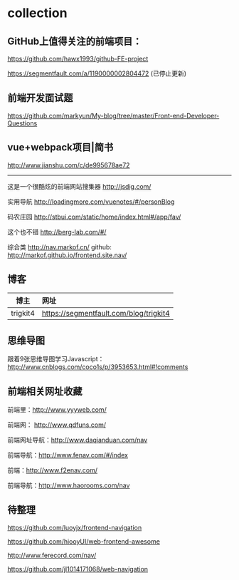 # collection

## GitHub上值得关注的前端项目：

 https://github.com/hawx1993/github-FE-project 
 
 https://segmentfault.com/a/1190000002804472 (已停止更新)

## 前端开发面试题
 https://github.com/markyun/My-blog/tree/master/Front-end-Developer-Questions
 
## vue+webpack项目|简书 
 
 http://www.jianshu.com/c/de995678ae72
 
 ----
 
 这是一个很酷炫的前端网站搜集器 http://jsdig.com/ 
 
 实用导航 http://loadingmore.com/vuenotes/#/personBlog 
 
 码农庄园 http://stbui.com/static/home/index.html#/app/fav/
 
 这个也不错 http://berg-lab.com/#/
 
 综合类 http://nav.markof.cn/ 
github: http://markof.github.io/frontend.site.nav/

 ## 博客 
 | 博主| 网址|
 |:----:|:----|
 |trigkit4| https://segmentfault.com/blog/trigkit4 |
 
 ## 思维导图
跟着9张思维导图学习Javascript： http://www.cnblogs.com/coco1s/p/3953653.html#!comments

## 前端相关网址收藏

前端里：http://www.yyyweb.com/

前端网： http://www.qdfuns.com/

前端网址导航：http://www.daqianduan.com/nav 

前端导航：http://www.fenav.com/#/index

前端：http://www.f2enav.com/

前端导航：http://www.haorooms.com/nav

## 待整理
https://github.com/luoyjx/frontend-navigation 

https://github.com/hiooyUI/web-frontend-awesome

http://www.ferecord.com/nav/

https://github.com/jl1014171068/web-navigation 
